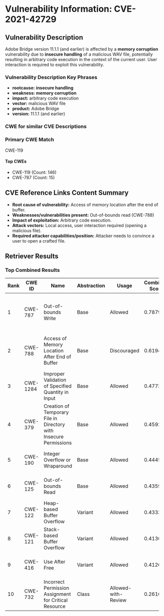 # Vulnerability Information: CVE-2021-42729

## Vulnerability Description
Adobe Bridge version 11.1.1 (and earlier) is affected by a **memory corruption** vulnerability due to **insecure handling** of a malicious WAV file, potentially resulting in arbitrary code execution in the context of the current user. User interaction is required to exploit this vulnerability.

### Vulnerability Description Key Phrases
- **rootcause:** **insecure handling**
- **weakness:** **memory corruption**
- **impact:** arbitrary code execution
- **vector:** malicious WAV file
- **product:** Adobe Bridge
- **version:** 11.1.1 (and earlier)

### CWE for similar CVE Descriptions
### Primary CWE Match
CWE-119

#### Top CWEs
- CWE-119 (Count: 146)
- CWE-787 (Count: 15)

## CVE Reference Links Content Summary
- **Root cause of vulnerability:** Access of memory location after the end of buffer.
- **Weaknesses/vulnerabilities present:** Out-of-bounds read (CWE-788)
- **Impact of exploitation:** Arbitrary code execution.
- **Attack vectors:** Local access, user interaction required (opening a malicious file).
- **Required attacker capabilities/position:** Attacker needs to convince a user to open a crafted file.

## Retriever Results

### Top Combined Results

| Rank | CWE ID | Name | Abstraction | Usage | Combined Score | Retrievers | Individual Scores |
|------|--------|------|-------------|-------|---------------|------------|-------------------|
| 1 | CWE-787 | Out-of-bounds Write | Base | Allowed | 0.7879 | dense, sparse, graph | dense: 0.515, sparse: 0.459, graph: 0.749 |
| 2 | CWE-788 | Access of Memory Location After End of Buffer | Base | Discouraged | 0.6194 | dense, sparse, graph | dense: 0.563, sparse: 0.611, graph: 0.616 |
| 3 | CWE-1284 | Improper Validation of Specified Quantity in Input | Base | Allowed | 0.4773 | sparse, graph | sparse: 0.341, graph: 0.789 |
| 4 | CWE-379 | Creation of Temporary File in Directory with Insecure Permissions | Base | Allowed | 0.4592 | dense, sparse | dense: 0.488, sparse: 0.376 |
| 5 | CWE-190 | Integer Overflow or Wraparound | Base | Allowed | 0.4445 | dense, sparse | dense: 0.476, sparse: 0.360 |
| 6 | CWE-125 | Out-of-bounds Read | Base | Allowed | 0.4359 | dense, sparse | dense: 0.476, sparse: 0.346 |
| 7 | CWE-122 | Heap-based Buffer Overflow | Variant | Allowed | 0.4333 | dense, sparse | dense: 0.485, sparse: 0.396 |
| 8 | CWE-121 | Stack-based Buffer Overflow | Variant | Allowed | 0.4130 | dense, sparse | dense: 0.474, sparse: 0.367 |
| 9 | CWE-416 | Use After Free | Variant | Allowed | 0.4126 | dense, sparse | dense: 0.482, sparse: 0.359 |
| 10 | CWE-732 | Incorrect Permission Assignment for Critical Resource | Class | Allowed-with-Review | 0.2616 | dense, sparse | dense: 0.475, sparse: 0.363 |

